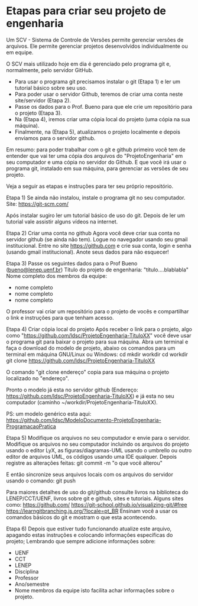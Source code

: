 # Etapas para criar seu projeto de engenharia

Um SCV - Sistema de Controle de Versões permite gerenciar versões de arquivos. 
Ele permite gerenciar projetos desenvolvidos individualmente ou em equipe.

O SCV mais utilizado hoje em dia é gerenciado pelo programa git e, normalmente, pelo servidor GitHub.

- Para usar o programa git precisamos instalar o git (Etapa 1) e ler um tutorial básico sobre seu uso.
- Para poder usar o servidor Github, teremos de criar uma conta neste site/servidor (Etapa 2).
- Passe os dados para o Prof. Bueno para que ele crie um repositório para o projeto (Etapa 3).
- Na (Etapa 4), iremos criar uma cópia local do projeto (uma cópia na sua máquina).
- Finalmente, na (Etapa 5), atualizamos o projeto localmente e depois enviamos para o servidor github.

Em resumo: 
para poder trabalhar com o git e github primeiro você tem de entender que vai ter uma cópia dos arquivos do "ProjetoEngenharia" em seu computador e uma cópia no servidor do Github. E que você irá usar o programa git, instalado em sua máquina, para gerenciar as versões de seu projeto.

Veja a seguir as etapas e instruções para ter seu próprio repositório.
 
Etapa 1) Se ainda não instalou, instale o programa git no seu computador.
Site: https://git-scm.com/

Após instalar sugiro ler um tutorial básico de uso do git.
Depois de ler um tutorial vale assistir alguns vídeos na internet.

Etapa 2) Criar uma conta no github
Agora você deve criar sua conta no servidor github (se ainda não tem).
Logue no navegador usando seu gmail institucional.
Entre no site https://github.com e crie sua conta, login e senha (usando gmail institucional).
Anote seus dados para não esquecer!

Etapa 3) Passe os seguintes dados para o Prof Bueno (bueno@lenep.uenf.br)
Título do projeto de engenharia: "título....blablabla"
Nome completo dos membros da equipe:
- nome completo <emailInstitucional>
- nome completo <emailInstitucional>
- nome completo <emailInstitucional>

O professor vai criar um repositório para o projeto de vocês e compartilhar o link e instruções para que tenham acesso.

Etapa 4) Criar cópia local do projeto
Após receber o link para o projeto, algo como 
"https://github.com/ldsc/ProjetoEngenharia-TituloXX"
você deve usar o programa git para baixar o projeto para sua máquina.
Abra um terminal e faça o download do modelo de projeto, abaixo os comandos para um terminal em máquina GNU/Linux ou Windows:
cd
mkdir workdir
cd workdir
git clone https://github.com/ldsc/ProjetoEngenharia-TituloXX

O comando "git clone endereço" copia para sua máquina o projeto localizado no "endereço".
 
Pronto o modelo já esta no servidor github (Endereço: https://github.com/ldsc/ProjetoEngenharia-TituloXX)
e já esta no seu computador (caminho ~/workdir/ProjetoEngenharia-TituloXX).

PS: um modelo genérico esta aqui: 
https://github.com/ldsc/ModeloDocumento-ProjetoEngenharia-ProgramacaoPratica

Etapa 5) Modifique os arquivos no seu computador e envie para o servidor.
Modifique os arquivos no seu computador incluindo os arquivos do projeto usando o editor LyX, as figuras/diagramas-UML usando o umbrello ou outro editor de arquivos UML, os códigos usando uma IDE qualquer. Depois registre as alterações feitas:
git commit -m "o que você alterou"

E então sincronize seus arquivos locais com os arquivos do servidor usando o comando:
git push

Para maiores detalhes de uso do git/github consulte livros na biblioteca do LENEP/CCT/UENF, livros sobre git e github, sites e tutoriais.
Alguns sites como:
https://github.com/
https://git-school.github.io/visualizing-git/#free
https://learngitbranching.js.org/?locale=pt_BR
Ensinam você a usar os comandos básicos do git e mostram o que esta acontecendo.

Etapa 6)
Depois que estiver tudo funcionando atualize este arquivo, apagando estas instruções e colocando informações específicas do projeto;
Lembrando que sempre adicione informações sobre:
- UENF
- CCT
- LENEP
- Disciplina
- Professor
- Ano/semestre
- Nome membros da equipe
isto facilita achar informações sobre o projeto.
